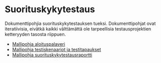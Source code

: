 # Suorituskykytestaus

Dokumenttipohjia suorituskykytestauksen tueksi. Dokumenttipohjat ovat iteratiivisia, eivätkä kaikki välttämättä ole tarpeellisia testausprojektien ketteryyden tasosta riippuen.

- [Mallipohja aloituspalaveri](https://github.com/Pece17/Suorituskykytestaus/blob/main/Mallipohja%20aloituspalaveri.md)
- [Mallipohja testiskenaariot ja testitapaukset](https://github.com/Pece17/Suorituskykytestaus/blob/main/Mallipohja%20testiskenaariot%20ja%20testitapaukset.md)
- [Mallipohja suorituskykytestausraportti](https://github.com/Pece17/Suorituskykytestaus/blob/main/Mallipohja%20suorituskykytestausraportti.md)

